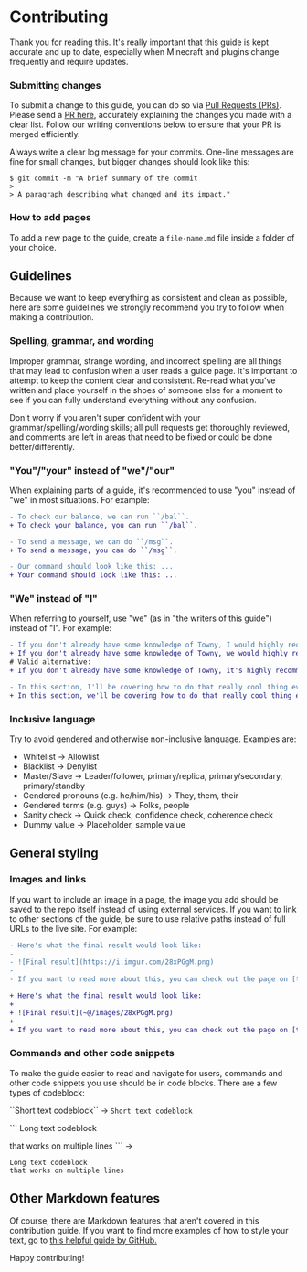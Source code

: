 # Contributing
Thank you for reading this. It's really important that this guide is kept accurate and up to date, especially when Minecraft and plugins change frequently and require updates.

### Submitting changes
To submit a change to this guide, you can do so via [Pull Requests (PRs)](http://help.github.com/pull-requests/).
Please send a [PR here](https://github.com/osdiscord/minecraft/pull/new/master), accurately explaining the changes you made with a clear list. Follow our writing conventions below to ensure that your PR is merged efficiently.

Always write a clear log message for your commits. One-line messages are fine for small changes, but bigger changes should look like this:
```
$ git commit -m "A brief summary of the commit
> 
> A paragraph describing what changed and its impact."
```

### How to add pages
To add a new page to the guide, create a ``file-name.md`` file inside a folder of your choice. 

## Guidelines
Because we want to keep everything as consistent and clean as possible, here are some guidelines we strongly recommend you try to follow when making a contribution.

### Spelling, grammar, and wording
Improper grammar, strange wording, and incorrect spelling are all things that may lead to confusion when a user reads a guide page. It's important to attempt to keep the content clear and consistent. Re-read what you've written and place yourself in the shoes of someone else for a moment to see if you can fully understand everything without any confusion.

Don't worry if you aren't super confident with your grammar/spelling/wording skills; all pull requests get thoroughly reviewed, and comments are left in areas that need to be fixed or could be done better/differently.

### "You"/"your" instead of "we"/"our"
When explaining parts of a guide, it's recommended to use "you" instead of "we" in most situations. For example:

```diff
- To check our balance, we can run ``/bal``.
+ To check your balance, you can run ``/bal``.

- To send a message, we can do ``/msg``.
+ To send a message, you can do ``/msg``.

- Our command should look like this: ...
+ Your command should look like this: ...
```

### "We" instead of "I"
When referring to yourself, use "we" (as in "the writers of this guide") instead of "I". For example:

```diff
- If you don't already have some knowledge of Towny, I would highly recommend reading this guide.
+ If you don't already have some knowledge of Towny, we would highly recommend reading this guide.
# Valid alternative:
+ If you don't already have some knowledge of Towny, it's highly recommended that you read this guide.

- In this section, I'll be covering how to do that really cool thing everyone's asking about.
+ In this section, we'll be covering how to do that really cool thing everyone's asking about.
```

### Inclusive language
Try to avoid gendered and otherwise non-inclusive language. Examples are:

 - Whitelist -> Allowlist
 - Blacklist -> Denylist
 - Master/Slave -> Leader/follower, primary/replica, primary/secondary, primary/standby
 - Gendered pronouns (e.g. he/him/his) -> They, them, their
 - Gendered terms (e.g. guys) -> Folks, people
 - Sanity check -> Quick check, confidence check, coherence check
 - Dummy value -> Placeholder, sample value
 
## General styling

### Images and links
If you want to include an image in a page, the image you add should be saved to the repo itself instead of using external services. If you want to link to other sections of the guide, be sure to use relative paths instead of full URLs to the live site. For example:

```diff
- Here's what the final result would look like:
-
- ![Final result](https://i.imgur.com/28xPGgM.png)
-
- If you want to read more about this, you can check out the page on [that other cool stuff](https://github.com/osdiscord/minecraft/README.md).

+ Here's what the final result would look like:
+
+ ![Final result](~@/images/28xPGgM.png)
+
+ If you want to read more about this, you can check out the page on [that other cool stuff](/README.md).
```

### Commands and other code snippets
To make the guide easier to read and navigate for users, commands and other code snippets you use should be in code blocks. There are a few types of codeblock:

\`\`Short text codeblock\`\` -> ``Short text codeblock``

\`\`\`
Long text codeblock

that works on multiple lines
\`\`\`
->
```
Long text codeblock
that works on multiple lines
```

## Other Markdown features
Of course, there are Markdown features that aren't covered in this contribution guide. If you want to find more examples of how to style your text, go to [this helpful guide by GitHub.](https://guides.github.com/features/mastering-markdown/)

Happy contributing!
